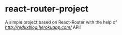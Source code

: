 # react-router-project
A simple project based on React-Router with the help of  *http://reduxblog.herokuapp.com/*  API!

